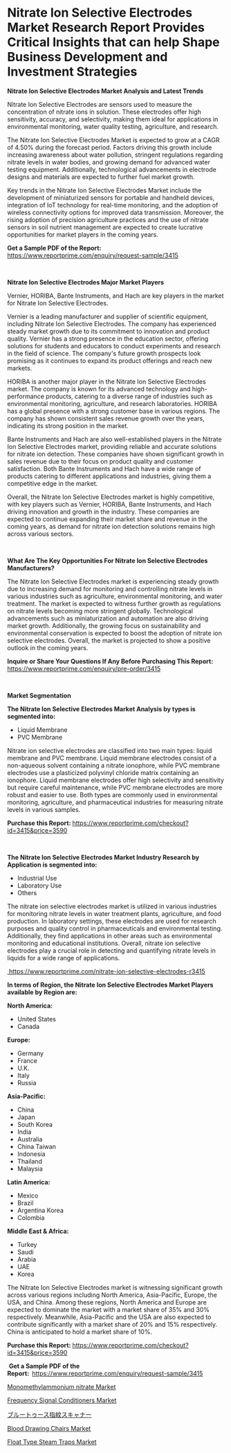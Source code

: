 <p><h1>Nitrate Ion Selective Electrodes Market Research Report Provides Critical Insights that can help Shape Business Development and Investment Strategies</h1></p><p><strong>Nitrate Ion Selective Electrodes Market Analysis and Latest Trends</strong></p>
<p><p>Nitrate Ion Selective Electrodes are sensors used to measure the concentration of nitrate ions in solution. These electrodes offer high sensitivity, accuracy, and selectivity, making them ideal for applications in environmental monitoring, water quality testing, agriculture, and research.</p><p>The Nitrate Ion Selective Electrodes Market is expected to grow at a CAGR of 4.50% during the forecast period. Factors driving this growth include increasing awareness about water pollution, stringent regulations regarding nitrate levels in water bodies, and growing demand for advanced water testing equipment. Additionally, technological advancements in electrode designs and materials are expected to further fuel market growth.</p><p>Key trends in the Nitrate Ion Selective Electrodes Market include the development of miniaturized sensors for portable and handheld devices, integration of IoT technology for real-time monitoring, and the adoption of wireless connectivity options for improved data transmission. Moreover, the rising adoption of precision agriculture practices and the use of nitrate sensors in soil nutrient management are expected to create lucrative opportunities for market players in the coming years.</p></p>
<p><strong>Get a Sample PDF of the Report:&nbsp;</strong> <a href="https://www.reportprime.com/enquiry/request-sample/3415">https://www.reportprime.com/enquiry/request-sample/3415</a></p>
<p>&nbsp;</p>
<p><strong>Nitrate Ion Selective Electrodes Major Market Players</strong></p>
<p><p>Vernier, HORIBA, Bante Instruments, and Hach are key players in the market for Nitrate Ion Selective Electrodes. </p><p>Vernier is a leading manufacturer and supplier of scientific equipment, including Nitrate Ion Selective Electrodes. The company has experienced steady market growth due to its commitment to innovation and product quality. Vernier has a strong presence in the education sector, offering solutions for students and educators to conduct experiments and research in the field of science. The company's future growth prospects look promising as it continues to expand its product offerings and reach new markets.</p><p>HORIBA is another major player in the Nitrate Ion Selective Electrodes market. The company is known for its advanced technology and high-performance products, catering to a diverse range of industries such as environmental monitoring, agriculture, and research laboratories. HORIBA has a global presence with a strong customer base in various regions. The company has shown consistent sales revenue growth over the years, indicating its strong position in the market.</p><p>Bante Instruments and Hach are also well-established players in the Nitrate Ion Selective Electrodes market, providing reliable and accurate solutions for nitrate ion detection. These companies have shown significant growth in sales revenue due to their focus on product quality and customer satisfaction. Both Bante Instruments and Hach have a wide range of products catering to different applications and industries, giving them a competitive edge in the market.</p><p>Overall, the Nitrate Ion Selective Electrodes market is highly competitive, with key players such as Vernier, HORIBA, Bante Instruments, and Hach driving innovation and growth in the industry. These companies are expected to continue expanding their market share and revenue in the coming years, as demand for nitrate ion detection solutions remains high across various sectors.</p></p>
<p>&nbsp;</p>
<p><strong>What Are The Key Opportunities For Nitrate Ion Selective Electrodes Manufacturers?</strong></p>
<p><p>The Nitrate Ion Selective Electrodes market is experiencing steady growth due to increasing demand for monitoring and controlling nitrate levels in various industries such as agriculture, environmental monitoring, and water treatment. The market is expected to witness further growth as regulations on nitrate levels becoming more stringent globally. Technological advancements such as miniaturization and automation are also driving market growth. Additionally, the growing focus on sustainability and environmental conservation is expected to boost the adoption of nitrate ion selective electrodes. Overall, the market is projected to show a positive outlook in the coming years.</p></p>
<p><strong>Inquire or Share Your Questions If Any Before Purchasing This Report:</strong> <a href="https://www.reportprime.com/enquiry/pre-order/3415">https://www.reportprime.com/enquiry/pre-order/3415</a></p>
<p>&nbsp;</p>
<p><strong>Market Segmentation</strong></p>
<p><strong>The Nitrate Ion Selective Electrodes Market Analysis by types is segmented into:</strong></p>
<p><ul><li>Liquid Membrane</li><li>PVC Membrane</li></ul></p>
<p><p>Nitrate ion selective electrodes are classified into two main types: liquid membrane and PVC membrane. Liquid membrane electrodes consist of a non-aqueous solvent containing a nitrate ionophore, while PVC membrane electrodes use a plasticized polyvinyl chloride matrix containing an ionophore. Liquid membrane electrodes offer high selectivity and sensitivity but require careful maintenance, while PVC membrane electrodes are more robust and easier to use. Both types are commonly used in environmental monitoring, agriculture, and pharmaceutical industries for measuring nitrate levels in various samples.</p></p>
<p><strong>Purchase this Report:&nbsp;</strong><a href="https://www.reportprime.com/checkout?id=3415&price=3590">https://www.reportprime.com/checkout?id=3415&price=3590</a></p>
<p>&nbsp;</p>
<p><strong>The Nitrate Ion Selective Electrodes Market Industry Research by Application is segmented into:</strong></p>
<p><ul><li>Industrial Use</li><li>Laboratory Use</li><li>Others</li></ul></p>
<p><p>The nitrate ion selective electrodes market is utilized in various industries for monitoring nitrate levels in water treatment plants, agriculture, and food production. In laboratory settings, these electrodes are used for research purposes and quality control in pharmaceuticals and environmental testing. Additionally, they find applications in other areas such as environmental monitoring and educational institutions. Overall, nitrate ion selective electrodes play a crucial role in detecting and quantifying nitrate levels in liquids for a wide range of applications.</p></p>
<p><a href="https://www.reportprime.com/nitrate-ion-selective-electrodes-r3415">&nbsp;https://www.reportprime.com/nitrate-ion-selective-electrodes-r3415</a></p>
<p><strong>In terms of Region, the Nitrate Ion Selective Electrodes Market Players available by Region are:</strong></p>
<p>
    <p> <strong> North America: </strong>
        <ul>
            <li>United States</li>
            <li>Canada</li>
        </ul>
        </p> 
    <p> <strong> Europe: </strong>
        <ul>
            <li>Germany</li>
            <li>France</li>
            <li>U.K.</li>
            <li>Italy</li>
            <li>Russia</li>
        </ul>
        </p> 
    <p> <strong> Asia-Pacific: </strong>
        <ul>
            <li>China</li>
            <li>Japan</li>
            <li>South Korea</li>
            <li>India</li>
            <li>Australia</li>
            <li>China Taiwan</li>
            <li>Indonesia</li>
            <li>Thailand</li>
            <li>Malaysia</li>
        </ul>
        </p> 
    <p> <strong> Latin America: </strong>
        <ul>
            <li>Mexico</li>
            <li>Brazil</li>
            <li>Argentina Korea</li>
            <li>Colombia</li>
        </ul>
        </p> 
    <p> <strong> Middle East & Africa: </strong>
        <ul>
            <li>Turkey</li>
            <li>Saudi</li>
            <li>Arabia</li>
            <li>UAE</li>
            <li>Korea</li>
        </ul>
    </p>
    </p>
<p><p>The Nitrate Ion Selective Electrodes market is witnessing significant growth across various regions including North America, Asia-Pacific, Europe, the USA, and China. Among these regions, North America and Europe are expected to dominate the market with a market share of 35% and 30% respectively. Meanwhile, Asia-Pacific and the USA are also expected to contribute significantly with a market share of 20% and 15% respectively. China is anticipated to hold a market share of 10%.</p></p>
<p><strong>Purchase this Report: </strong><a href="https://www.reportprime.com/checkout?id=3415&price=3590">https://www.reportprime.com/checkout?id=3415&price=3590</a></p>
<p>&nbsp;<strong>Get a Sample PDF of the Report:&nbsp;&nbsp;</strong><a href="https://www.reportprime.com/enquiry/request-sample/3415">https://www.reportprime.com/enquiry/request-sample/3415</a></p>
<p><strong></strong></p>
<p><p><a href="https://www.linkedin.com/pulse/monomethylammonium-nitrate-market-size-segmentation-trends-dddic">Monomethylammonium nitrate Market</a></p><p><a href="https://github.com/cheribeninsig/Market-Research-Report-List-1/blob/main/frequency-signal-conditioners-market.md">Frequency Signal Conditioners Market</a></p><p><a href="https://github.com/nxboeu02965442/Market-Research-Report-List-3/blob/main/448901033986.md">ブルートゥース指紋スキャナー</a></p><p><a href="https://issuu.com/reportprime-2/docs/blood-drawing-chairs-market-size-2030.pptx">Blood Drawing Chairs Market</a></p><p><a href="https://medium.com/@clairhane1992/float-type-steam-traps-market-industry-trends-and-forecast-for-period-from-2024-to-2031-2711fec8e1ba">Float Type Steam Traps Market</a></p></p>